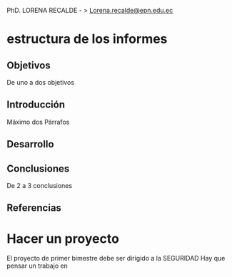 PhD. LORENA RECALDE  - > Lorena.recalde@epn.edu.ec

# estructura de los informes 
## Objetivos 
De uno a dos objetivos 
## Introducción
Máximo dos Párrafos 
## Desarrollo 

## Conclusiones 
De 2 a 3 conclusiones 
## Referencias

# Hacer un proyecto 
El proyecto de primer bimestre debe ser dirigido a la SEGURIDAD 
Hay que pensar un trabajo en 
